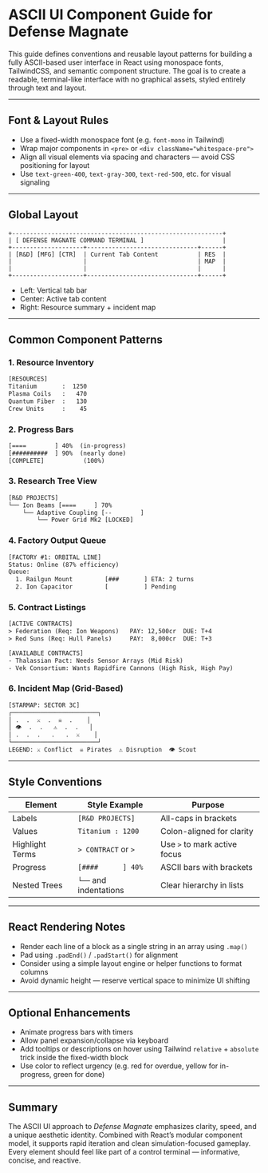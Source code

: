 # ASCII UI Component Guide for Defense Magnate

This guide defines conventions and reusable layout patterns for building a fully ASCII-based user interface in React using monospace fonts, TailwindCSS, and semantic component structure. The goal is to create a readable, terminal-like interface with no graphical assets, styled entirely through text and layout.

---

## Font & Layout Rules

* Use a fixed-width monospace font (e.g. `font-mono` in Tailwind)
* Wrap major components in `<pre>` or `<div className="whitespace-pre">`
* Align all visual elements via spacing and characters — avoid CSS positioning for layout
* Use `text-green-400`, `text-gray-300`, `text-red-500`, etc. for visual signaling

---

## Global Layout

```
+-----------------------------------------------------------+
| [ DEFENSE MAGNATE COMMAND TERMINAL ]                      |
+--------------------+-------------------------------+------+
| [R&D] [MFG] [CTR]  | Current Tab Content           | RES  |
|                    |                               | MAP  |
|                    |                               |      |
+--------------------+-------------------------------+------+
```

* Left: Vertical tab bar
* Center: Active tab content
* Right: Resource summary + incident map

---

## Common Component Patterns

### 1. **Resource Inventory**

```txt
[RESOURCES]
Titanium       :  1250
Plasma Coils   :   470
Quantum Fiber  :   130
Crew Units     :    45
```

### 2. **Progress Bars**

```txt
[====        ] 40%  (in-progress)
[##########  ] 90%  (nearly done)
[COMPLETE]           (100%)
```

### 3. **Research Tree View**

```txt
[R&D PROJECTS]
└── Ion Beams [====     ] 70%
    └── Adaptive Coupling [--        ]
        └── Power Grid Mk2 [LOCKED]
```

### 4. **Factory Output Queue**

```txt
[FACTORY #1: ORBITAL LINE]
Status: Online (87% efficiency)
Queue:
  1. Railgun Mount         [###       ] ETA: 2 turns
  2. Ion Capacitor         [          ] Pending
```

### 5. **Contract Listings**

```txt
[ACTIVE CONTRACTS]
> Federation (Req: Ion Weapons)   PAY: 12,500cr  DUE: T+4
> Red Suns (Req: Hull Panels)     PAY:  8,000cr  DUE: T+3

[AVAILABLE CONTRACTS]
- Thalassian Pact: Needs Sensor Arrays (Mid Risk)
- Vek Consortium: Wants Rapidfire Cannons (High Risk, High Pay)
```

### 6. **Incident Map (Grid-Based)**

```txt
[STARMAP: SECTOR 3C]
┌────────────────────────┐
│ .  .  ⚔️  .  ☠️  .    │
│ 👁️  .  .   ⚠️  .  .   │
│ .  .  .   .   .  ⚔️    │
└────────────────────────┘
LEGEND: ⚔️ Conflict  ☠️ Pirates  ⚠️ Disruption  👁️ Scout
```

---

## Style Conventions

| Element         | Style Example          | Purpose                      |
| --------------- | ---------------------- | ---------------------------- |
| Labels          | `[R&D PROJECTS]`       | All-caps in brackets         |
| Values          | `Titanium : 1200`      | Colon-aligned for clarity    |
| Highlight Terms | `> CONTRACT` or `>`    | Use `>` to mark active focus |
| Progress        | `[####      ] 40%`     | ASCII bars with brackets     |
| Nested Trees    | `└──` and indentations | Clear hierarchy in lists     |

---

## React Rendering Notes

* Render each line of a block as a single string in an array using `.map()`
* Pad using `.padEnd()` / `.padStart()` for alignment
* Consider using a simple layout engine or helper functions to format columns
* Avoid dynamic height — reserve vertical space to minimize UI shifting

---

## Optional Enhancements

* Animate progress bars with timers
* Allow panel expansion/collapse via keyboard
* Add tooltips or descriptions on hover using Tailwind `relative` + `absolute` trick inside the fixed-width block
* Use color to reflect urgency (e.g. red for overdue, yellow for in-progress, green for done)

---

## Summary

The ASCII UI approach to *Defense Magnate* emphasizes clarity, speed, and a unique aesthetic identity. Combined with React’s modular component model, it supports rapid iteration and clean simulation-focused gameplay. Every element should feel like part of a control terminal — informative, concise, and reactive.
